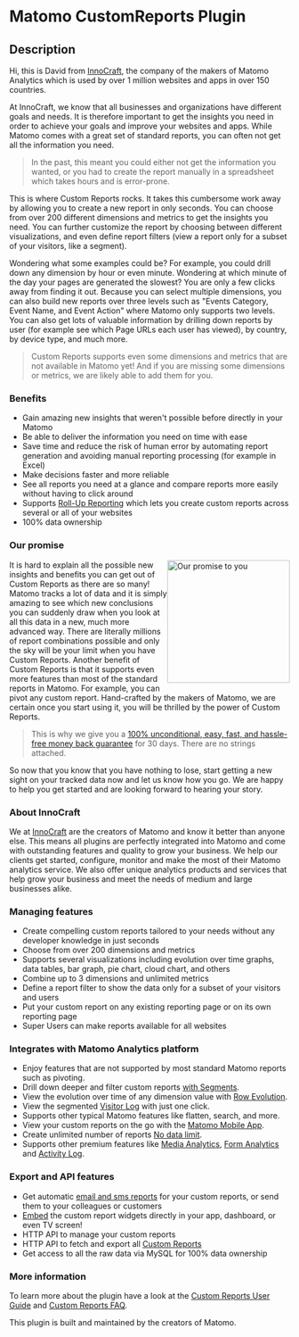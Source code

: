 # Matomo CustomReports Plugin

## Description

Hi, this is David from [InnoCraft](https://www.innocraft.com), the company of the makers of Matomo Analytics which is used 
by over 1 million websites and apps in over 150 countries.

At InnoCraft, we know that all businesses and organizations have different goals and needs. It is therefore important to
get the insights you need in order to achieve your goals and improve your websites and apps. While Matomo comes with a great set of standard reports, you can often not get all the information you need. 

> In the past, this meant you could either not get the information you wanted, or you had to create the report manually in a spreadsheet which takes hours and is error-prone.

This is where Custom Reports rocks. It takes this cumbersome work away by allowing you to create a new report in only seconds. You can choose from over 200 different dimensions and metrics to get the insights
 you need. You can further customize the report by choosing between different
 visualizations, and even define report filters (view a report only for a subset of your visitors, like a segment). 

Wondering what some examples could be? For example, you could drill down any dimension by hour or even minute. Wondering at which minute of the day your pages are generated the slowest? You are only a few clicks away from finding it out. Because you can select multiple dimensions, you can also build new reports over three levels such as "Events Category, Event Name, and Event Action" where Matomo only supports two levels. You can also get lots of valuable information by drilling down reports by user (for example see which Page URLs each user has viewed), by country, by device type, and much more. 

> Custom Reports supports even some dimensions and metrics that are not available in Matomo yet! And if you are missing some dimensions or metrics, we are likely able to add them for you. 

### Benefits
* Gain amazing new insights that weren't possible before directly in your Matomo
* Be able to deliver the information you need on time with ease
* Save time and reduce the risk of human error by automating report generation and avoiding manual reporting processing (for example in Excel) 
* Make decisions faster and more reliable
* See all reports you need at a glance and compare reports more easily without having to click around
* Supports [Roll-Up Reporting](https://plugins.matomo.org/RollUpReporting) which lets you create custom reports across several or all of your websites
* 100% data ownership

### Our promise

<a href="https://shop.matomo.org/refund-policy/" target="_blank"><img src="https://shop.matomo.org/wp-content/uploads/2016/10/money_back-300x294.png" style="width:220px;float:right;margin-bottom: 10px;" alt="Our promise to you"></a>It is hard to explain all the possible new insights and benefits you can get out of Custom Reports as there are so many! Matomo tracks a lot of data and it is simply amazing to see which new conclusions you can suddenly draw when you look at all this data in a new, much more advanced way. There are literally millions of report combinations possible and only the sky will be your limit when you have Custom Reports. Another benefit of Custom Reports is that it supports even more features than most of the standard reports in Matomo. For example, you can pivot any custom report. Hand-crafted by the makers of Matomo, we are certain once you start using it, you will be thrilled by the power of Custom Reports.

> This is why we give you a [100% unconditional, easy, fast, and hassle-free money back guarantee](https://shop.matomo.org/refund-policy/) for 30 days. There are no strings attached.

So now that you know that you have nothing to lose, start getting a new sight on your tracked data now and let us know how you go. We are happy to help you get started and are looking forward to hearing your story.

### About InnoCraft

We at [InnoCraft](https://www.innocraft.com) are the creators of Matomo and know it better than anyone else. This means all plugins are perfectly integrated into Matomo and come with outstanding features and quality to grow your business. We help our clients get started, configure, monitor and make the most of their Matomo analytics service. We also offer unique analytics products and services that help grow your business and meet the needs of medium and large businesses alike.

### Managing features
* Create compelling custom reports tailored to your needs without any developer knowledge in just seconds
* Choose from over 200 dimensions and metrics
* Supports several visualizations including evolution over time graphs, data tables, bar graph, pie chart, cloud chart, and others
* Combine up to 3 dimensions and unlimited metrics
* Define a report filter to show the data only for a subset of your visitors and users
* Put your custom report on any existing reporting page or on its own reporting page
* Super Users can make reports available for all websites 

### Integrates with Matomo Analytics platform

* Enjoy features that are not supported by most standard Matomo reports such as pivoting.
* Drill down deeper and filter custom reports [with Segments](https://matomo.org/docs/segmentation/).
* View the evolution over time of any dimension value with [Row Evolution](https://matomo.org/docs/row-evolution/).
* View the segmented [Visitor Log](https://matomo.org/docs/real-time/#visitor-log) with just one click.
* Supports other typical Matomo features like flatten, search, and more.
* View your custom reports on the go with the [Matomo Mobile App](https://matomo.org/mobile/).
* Create unlimited number of reports [No data limit](https://matomo.org/docs/data-limits/).
* Supports other premium features like [Media Analytics](https://plugins.matomo.org/MediaAnalytics), [Form Analytics](https://plugins.matomo.org/FormAnalytics) and [Activity Log](https://plugins.matomo.org/ActivityLog).

### Export and API features

* Get automatic [email and sms reports](https://matomo.org/docs/email-reports/) for your custom reports, or send them to your colleagues or customers
* [Embed](https://matomo.org/docs/embed-piwik-report/) the custom report widgets directly in your app, dashboard, or even TV screen!
* HTTP API to manage your custom reports 
* HTTP API to fetch and export all [Custom Reports](https://developer.matomo.org/api-reference/reporting-api#CustomReports)
* Get access to all the raw data via MySQL for 100% data ownership

### More information

To learn more about the plugin have a look at the [Custom Reports User Guide](https://matomo.org/docs/custom-reports/) 
and [Custom Reports FAQ](https://matomo.org/faq/custom-reports/).

This plugin is built and maintained by the creators of Matomo.
